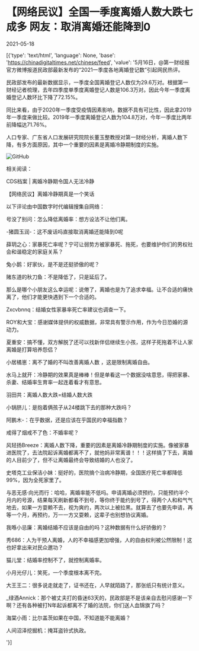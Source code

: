 # 【网络民议】全国一季度离婚人数大跌七成多  网友：取消离婚还能降到0

2021-05-18

[{'type': 'text/html', 'language': None, 'base': 'https://chinadigitaltimes.net/chinese/feed', 'value': '5月16日，@第一财经报 官方微博报道民政部最新发布的“2021一季度各地离婚登记数”引起网民热评。



民政部发布的最新数据显示，一季度全国离婚登记人数仅为29.6万对。根据第一财经记者梳理，去年四季度单季度离婚登记人数是106.3万对。因此今年一季度离婚登记人数环比下降了72.15%。

同比来看，由于2020年一季度受疫情因素影响，数据不具有可比性，因此拿2019年一季度来做比较。2019年一季度离婚登记人数为104.8万对，今年一季度比两年前降幅达71.76%。

人口专家、广东省人口发展研究院院长董玉整教授对第一财经分析，离婚人数下降，有多方面原因，其中一个重要的因素是离婚冷静期制度的实施。



![GitHub](https://chinadigitaltimes.net/chinese/files/2021/05/离婚人数.png)

相关阅读：





CDS档案 | 离婚冷静期令国人无法冷静





【网络民议】离婚冷静期真是一个笑话





以下评论由中国数字时代编辑搜集自网络：



号没了别问：怎么降低离婚率：想方设法不让他们离。

-猪圆玉润-：这不废话吗直接取消离婚还能降到0呢

薛玥之心：家暴死亡率呢？宁可让弱势方被家暴死、拖死，也要维护你们的男权社会和谐稳定的家庭关系？

兔小鹅：好家伙，是不是还挺骄傲的呢？

赌东道的秋刀鱼：不是降低了，只是延后了。

那么是哪个小朋友这么幸运呢：说倦了，离婚也是为了追求幸福。让不合适的痛快离了，他们才能更快遇到下一个合适的。

Zxcvbnnq：结婚女性家暴率死亡率建议也调查一下。

ROY和大宝：感谢媒体提供的权威数据，非常具有警示作用，作为今日恐婚的源动力。

夏重安：搞不懂，双方解脱了还可以找新伴侣继续生小孩，这样子死拖着不让人家离婚是打算培养怨侣？

小居橘崽：离不了婚的不叫改善离婚人数 ，这是限制离婚自由。

水马上就开：冷静期的效果真是棒棒！但是单看这一个数据没啥意思，得把家暴、杀妻、结婚率生育率一起连着看才有意思。

羽田共：离婚人数大跌=结婚人数大跌

小锅脐儿：是抱着俩孩子从24楼跳下去的那种大跌吗？

阿鹏木-：在乎数据，还是应该在乎国民的幸福指数？

戒得了烟戒不了色：不婚率呢？

风轻扬Breeze：离婚人数下降，重要的因素是离婚冷静期制度的实施。像被家暴进医院了，去法院起诉离婚都离不了，就他妈非常离谱！！！这样搞了下去，离婚的人目前少了，但不让离婚最终会导致结婚的人也没了。

史塔克工业保洁小妹：挺好的，医院搞个治病冷静期，全国医疗死亡率都降低99%，因为全死家里了。

与恶无感·向光而行：哈哈，离婚率能不低吗。申请离婚必须预约，只能预约半个月内的号源，结果每天刷新都看不到号，等你终于能约到号了，得两个人和和气气地去，如果一方耍赖不去，视为爽约，两次以上被拉黑。就算去了也要先申请，再等一个月，再预约，万一一方又耍赖，这辈子也别想协议离婚。

我喺小忌廉：离婚结婚不应该是自由的吗？这种数据有什么好骄傲的？

秀686：人为干预人离婚，人的不幸福感更加增强，人的自由权利被公然限制！这也好拿出来对民众邀功？

猫儿堂：结婚率控制不了，就控制离婚率。

小月光仔儿：笑死，一个季度根本离不完。

大王王二：很多说走就走了，证书还在，人早就陌路了，那张纸只有统计意义。

_绿酒Annick：那个被丈夫打的昏迷63天的，民政部是不是该亲自去慰问感谢一下啊？还有各种被打N年起诉都离不了婚的法院，你们送人血锦旗了吗？

海棠小雨：比尔盖茨如果在中国，不知道能不能离婚？

人间沼泽挖掘机：掩耳盗铃式执政。

'}]